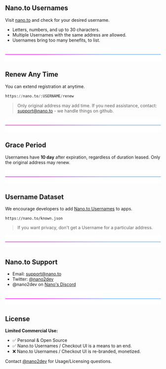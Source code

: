 ## Nano.to Usernames

Visit [nano.to](https://nano.to) and check for your desired username.

- Letters, numbers, and up to 30 characters.
- Multiple Usernames with the same address are allowed.
- Usernames bring too many benefits, to list.

![line](https://github.com/fwd/n2/raw/master/.github/line.png)

## Renew Any Time

You can extend registration at anytime.

```python
https://nano.to/:USERNAME/renew
```

> Only original address may add time. If you need assistance, contact: [support@nano.to](mailto:support@nano.to) - we handle things on github.

![line](https://github.com/fwd/n2/raw/master/.github/line.png)

## Grace Period

Usernames have **10 day** after expiration, regardless of duration leased. Only the original address may renew.

![line](https://github.com/fwd/n2/raw/master/.github/line.png)

## Username Dataset

We encourage developers to add [Nano.to Usernames](https://nano.to/known.json) to apps. 

```pthon
https://nano.to/known.json
```

> If you want privacy, don't get a Username for a particular address.

![line](https://github.com/fwd/n2/raw/master/.github/line.png)

## Nano.to Support

- Email: support@nano.to
- Twitter: [@nano2dev](https://twitter.com/nano2dev)
- @nano2dev on [Nano's Discord](https://discord.com/invite/RNAE2R9) 

![line](https://github.com/fwd/n2/raw/master/.github/line.png)


## License

**Limited Commercial Use:**

- ✅ Personal & Open Source
- ✅ Nano.to Usernames / Checkout UI is a means to an end.
- ❌ Nano.to Usernames / Checkout UI is re-branded, monetized.

Contact [@nano2dev](mailto:support@nano.to) for Usage/Licensing questions.
